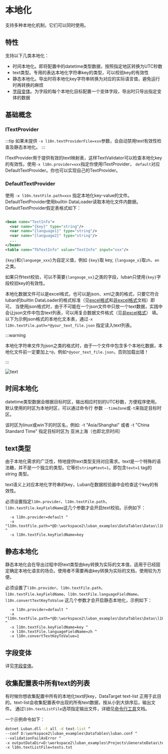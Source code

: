 # 本地化

支持多种本地化机制，它们可以同时使用。

## 特性

支持以下几类本地化：

- 时间本地化。即将配置中的datetime类型数据，按照指定地区转换为UTC秒数
- text类型。专用的表达本地化字符串key的类型，可以校验key的有效性
- 静态本地化。导出时将本地化key字符串转换为对应的实际语言值，避免运行时再转换的麻烦
- [字段变体](./variants)。为字段的每个本地化目标配置一个变体字段，导出时只导出指定变体的数据

## 基础概念

### ITextProvider

:::tip
如果未提供 `-x l10n.textProviderFile=xxx`参数，会自动禁用text有效性检查及静态本地化。
:::

ITextProvider用于提供有效的text映射表，这样TextValidator可以检查本地化key的有效性。使用`-x l10n.provider=xxx`指定你使用ITextProvider，
`default`对应DefaultTextProvider。你也可以实现自己的TextProvider。


### DefaultTextProvider

使用 `-x l10n.textFile.path=xxx` 指定本地化key-value的文件。DefaultTextProvider使用builtin DataLoader读取本地化文件内数据。
DefaultTextProvider假定表格式如下：

```xml

<bean name="TextInfo">
  <var name="{key}" type="string"/>
  <var name="{language1}" type="string"/>
  <var name="{language2}" type="string"/>
  ...
</bean>
<table name="TbTextInfo" value="TextInfo" input="xxx"/>
```


`{key}`和`{languege_xxx}`为自定义值，例如 `{key}`取 key, `{language_x}`取`zh`、`en`之类。

如果只作text校验，可以不需要`{langauge_xx}`之类的字段，luban只使用`{key}`字段校验key的有效性。


本地化数据文件可以是excel格式，也可以是json、xml之类的格式，只要它符合luban的builtin DataLoader的格式标准（见[excel格式](excel)和[非excel格式](otherdatasource)文档）即可。
当使用json格式时，由于不可能在一个json文件中只放一个text数据，实践中会让json文件中包含text列表，可以用复合数据文件格式（见[非excel格式](otherdatasource)）
填。以下为示例json格式的本地化文本表，通过`-x l10n.textFile.path=*@your_text_file.json` 指定读入text列表。

:::warning

本地化字符串文件为json之类的格式时，由于一个文件中包含多个本地化数据，本地化文件前一定要加上`*@`，例如`*@your_text_file.json`，否则加载出错！

:::

![text](/img/cases/l10n_text.jpg)

## 时间本地化

datetime类型数据会根据目标时区，输出相应时刻的UTC秒数，方便程序使用。默认使用的时区为本地时区，可以通过命令行
参数 `--timeZone`或`-t`来指定目标时区。

该时区为linux或win下的时区名，例如: -t "Asia/Shanghai" 或者 -t "China Standard Time"  指定目标时区为 亚洲上海（也即北京时间）

## text类型

由于本地化需求的广泛性，特地提供text类型支持对应需求。text是一个特殊的语法糖，并不是一个独立的类型。它等价`string#text=1`，即包含`text=1` tag的string
类型。

text语义上对应本地化字符串的key，Luban在数据校验器中会检查这个key的有效性。

必须设置指定`l10n.provider`、`l10n.textFile.path`、`l10n.textFile.keyFieldName`这几个参数才会开启text校验。示例如下：

```
  -x l10n.provider=default ^
  -x "l10n.textFile.path=*@D:\workspace2\luban_examples\DataTables\Datas\l10n\texts.json" ^
  -x l10n.textFile.keyFieldName=key 
```

## 静态本地化

静态本地化会在导出过程中将text类型由key转换为实际的文本值，适用于已经固定确定本地化语言的场合。使用者不需要再由key转换为实际的文档，使用较为方便。

必须设置了`l10n.provider`、`l10n.textFile.path`、`l10n.textFile.keyFieldName`、`l10n.textFile.languageFieldName`、`l10n.convertTextKeyToValue`
这几个参数才会开启静态本地化，示例如下：

```
  -x l10n.provider=default ^
  -x "l10n.textFile.path=*@D:\workspace2\luban_examples\DataTables\Datas\l10n\texts.json" ^
  -x l10n.textFile.keyFieldName=key ^
  -x l10n.textFile.languageFieldName=zh ^
  -x l10n.convertTextKeyToValue=1
```

## 字段变体

详见[字段变体](./variants)。

## 收集配置表中所有text的列表

有时候你想收集配置中所有的本地化text的key，DataTarget text-list 正用于此目的。text-list会收集配置表中出现的所有text数据，按从小到大排序后，输出文件。
通过`l10n.textListFile`选项指定输出文件，详细见[命令行工具](./commandtools)文档。

一个示例命令如下：

```bat
dotnet Luban.dll -t all -d text-list ^
--conf D:\workspace2\luban_examples\DataTables\luban.conf ^
--validationFailAsError ^
-x outputDataDir=D:\workspace2\luban_examples\Projects\GenerateDatas\text ^
-x l10n.textListFile=texts.txt
```